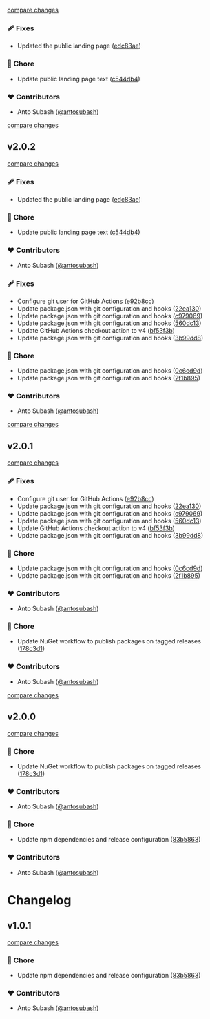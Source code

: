 

[compare changes](https://github.com/antosubash/abp-react/compare/2.0.1...v2.0.2)

### 🩹 Fixes

- Updated the public landing page ([edc83ae](https://github.com/antosubash/abp-react/commit/edc83ae))

### 🏡 Chore

- Update public landing page text ([c544db4](https://github.com/antosubash/abp-react/commit/c544db4))

### ❤️ Contributors

- Anto Subash ([@antosubash](http://github.com/antosubash))

[compare changes](https://github.com/antosubash/abp-react/compare/2.0.0...v2.0.1)

## v2.0.2

[compare changes](https://github.com/antosubash/abp-react/compare/2.0.1...v2.0.2)

### 🩹 Fixes

- Updated the public landing page ([edc83ae](https://github.com/antosubash/abp-react/commit/edc83ae))

### 🏡 Chore

- Update public landing page text ([c544db4](https://github.com/antosubash/abp-react/commit/c544db4))

### ❤️ Contributors

- Anto Subash ([@antosubash](http://github.com/antosubash))

### 🩹 Fixes

- Configure git user for GitHub Actions ([e92b8cc](https://github.com/antosubash/abp-react/commit/e92b8cc))
- Update package.json with git configuration and hooks ([22ea130](https://github.com/antosubash/abp-react/commit/22ea130))
- Update package.json with git configuration and hooks ([c979069](https://github.com/antosubash/abp-react/commit/c979069))
- Update package.json with git configuration and hooks ([560dc13](https://github.com/antosubash/abp-react/commit/560dc13))
- Update GitHub Actions checkout action to v4 ([bf53f3b](https://github.com/antosubash/abp-react/commit/bf53f3b))
- Update package.json with git configuration and hooks ([3b99dd8](https://github.com/antosubash/abp-react/commit/3b99dd8))

### 🏡 Chore

- Update package.json with git configuration and hooks ([0c6cd9d](https://github.com/antosubash/abp-react/commit/0c6cd9d))
- Update package.json with git configuration and hooks ([2f1b895](https://github.com/antosubash/abp-react/commit/2f1b895))

### ❤️ Contributors

- Anto Subash ([@antosubash](http://github.com/antosubash))

[compare changes](https://github.com/antosubash/abp-react/compare/1.0.1...v2.0.0)

## v2.0.1

[compare changes](https://github.com/antosubash/abp-react/compare/2.0.0...v2.0.1)

### 🩹 Fixes

- Configure git user for GitHub Actions ([e92b8cc](https://github.com/antosubash/abp-react/commit/e92b8cc))
- Update package.json with git configuration and hooks ([22ea130](https://github.com/antosubash/abp-react/commit/22ea130))
- Update package.json with git configuration and hooks ([c979069](https://github.com/antosubash/abp-react/commit/c979069))
- Update package.json with git configuration and hooks ([560dc13](https://github.com/antosubash/abp-react/commit/560dc13))
- Update GitHub Actions checkout action to v4 ([bf53f3b](https://github.com/antosubash/abp-react/commit/bf53f3b))
- Update package.json with git configuration and hooks ([3b99dd8](https://github.com/antosubash/abp-react/commit/3b99dd8))

### 🏡 Chore

- Update package.json with git configuration and hooks ([0c6cd9d](https://github.com/antosubash/abp-react/commit/0c6cd9d))
- Update package.json with git configuration and hooks ([2f1b895](https://github.com/antosubash/abp-react/commit/2f1b895))

### ❤️ Contributors

- Anto Subash ([@antosubash](http://github.com/antosubash))

### 🏡 Chore

- Update NuGet workflow to publish packages on tagged releases ([178c3d1](https://github.com/antosubash/abp-react/commit/178c3d1))

### ❤️ Contributors

- Anto Subash ([@antosubash](http://github.com/antosubash))

[compare changes](https://github.com/antosubash/abp-react/compare/1.0.0...v1.0.1)

## v2.0.0

[compare changes](https://github.com/antosubash/abp-react/compare/1.0.1...v2.0.0)

### 🏡 Chore

- Update NuGet workflow to publish packages on tagged releases ([178c3d1](https://github.com/antosubash/abp-react/commit/178c3d1))

### ❤️ Contributors

- Anto Subash ([@antosubash](http://github.com/antosubash))

### 🏡 Chore

- Update npm dependencies and release configuration ([83b5863](https://github.com/antosubash/abp-react/commit/83b5863))

### ❤️ Contributors

- Anto Subash ([@antosubash](http://github.com/antosubash))

# Changelog


## v1.0.1

[compare changes](https://github.com/antosubash/abp-react/compare/1.0.0...v1.0.1)

### 🏡 Chore

- Update npm dependencies and release configuration ([83b5863](https://github.com/antosubash/abp-react/commit/83b5863))

### ❤️ Contributors

- Anto Subash ([@antosubash](http://github.com/antosubash))
